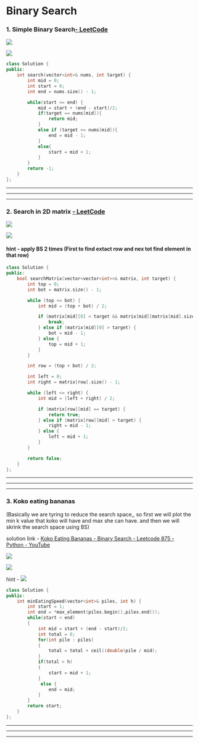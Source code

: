 # Binary Search

### 1. Simple Binary Search[- LeetCode](https://leetcode.com/problems/binary-search/description/)

![](C:\Users\parth\AppData\Roaming\marktext\images\2024-07-07-12-49-44-image.png)

![](C:\Users\parth\AppData\Roaming\marktext\images\2024-07-07-12-50-10-image.png)

```cpp
class Solution {
public:
    int search(vector<int>& nums, int target) {
        int mid = 0;
        int start = 0;
        int end = nums.size() - 1;

        while(start <= end) {
            mid = start + (end - start)/2;
            if(target == nums[mid]){
                return mid;
            }
            else if (target <= nums[mid]){
                end = mid - 1;
            }
            else{
                start = mid + 1;
            }
        }
        return -1;
    }
};
```

---

---

---



### 2. Search in 2D matrix [- LeetCode](https://leetcode.com/problems/search-a-2d-matrix/)

![](C:\Users\parth\AppData\Roaming\marktext\images\2024-07-07-13-18-48-image.png)

![](C:\Users\parth\AppData\Roaming\marktext\images\2024-07-07-13-19-13-image.png)

#### hint - apply BS 2 times (First to find extact row and nex tot find element in that row)

```cpp
class Solution {
public:
    bool searchMatrix(vector<vector<int>>& matrix, int target) {
        int top = 0;
        int bot = matrix.size() - 1;

        while (top <= bot) {
            int mid = (top + bot) / 2;

            if (matrix[mid][0] < target && matrix[mid][matrix[mid].size() - 1] > target) {
                break;
            } else if (matrix[mid][0] > target) {
                bot = mid - 1;
            } else {
                top = mid + 1;
            }
        }

        int row = (top + bot) / 2;

        int left = 0;
        int right = matrix[row].size() - 1;

        while (left <= right) {
            int mid = (left + right) / 2;

            if (matrix[row][mid] == target) {
                return true;
            } else if (matrix[row][mid] > target) {
                right = mid - 1;
            } else {
                left = mid + 1;
            }
        }

        return false;        
    }
};
```



---

---

---

### 3. Koko eating bananas

(Basically we are tyring to reduce the search space,, so first we will plot the min k value that koko will have and max she can have. and then we will skrink the search space using BS)

solution link - [Koko Eating Bananas - Binary Search - Leetcode 875 - Python - YouTube](https://www.youtube.com/watch?v=U2SozAs9RzA)

![](C:\Users\parth\AppData\Roaming\marktext\images\2024-07-07-15-26-34-image.png)

![](C:\Users\parth\AppData\Roaming\marktext\images\2024-07-07-15-26-46-image.png)

hint - ![](C:\Users\parth\AppData\Roaming\marktext\images\2024-07-07-16-45-20-image.png)

```cpp
class Solution {
public:
    int minEatingSpeed(vector<int>& piles, int h) {
        int start = 1;
        int end = *max_element(piles.begin(),piles.end());
        while(start < end)
        {
            int mid = start + (end - start)/2;
            int total = 0;
            for(int pile : piles)
            {
                total = total + ceil((double)pile / mid);
            }
            if(total > h)
            {
                start = mid + 1;
            }
             else {
                end = mid;
            }
        }
        return start;
    }
};  
```

---

---

---
